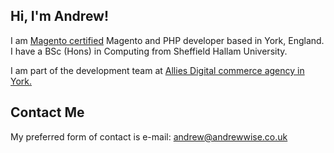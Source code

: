 ## Hi, I'm Andrew!

I am [Magento certified](http://www.magentocommerce.com/certification/directory/dev/466824/) Magento and PHP developer based in York, England. I have a BSc (Hons) in Computing from Sheffield Hallam University.

I am part of the development team at [Allies Digital commerce agency in York.](http://allies.co.uk/)

## Contact Me

My preferred form of contact is e-mail: [andrew@andrewwise.co.uk](andrew@andrewwise.co.uk)
